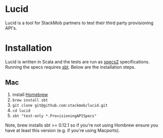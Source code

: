 Lucid
=====
Lucid is a tool for StackMob partners to test their third party provisioning API's.

# Installation
Lucid is written in Scala and the tests are run as [specs2](http://etorreborre.github.com/specs2/) specifications. Running
the specs requires [sbt](http://www.scala-sbt.org/). Below are the installation steps.

## Mac
1. install [Homebrew](http://mxcl.github.com/homebrew/)
2. ```brew install sbt```
3. ```git clone git@github.com:stackmob/lucid.git```
4. ```cd lucid```
5. ```sbt "test-only *.ProvisioningAPISpecs"```

Note, brew installs sbt >= 0.12.1 so if you're not using Hombrew ensure you have at least this version (e.g. if you're using Macports).
